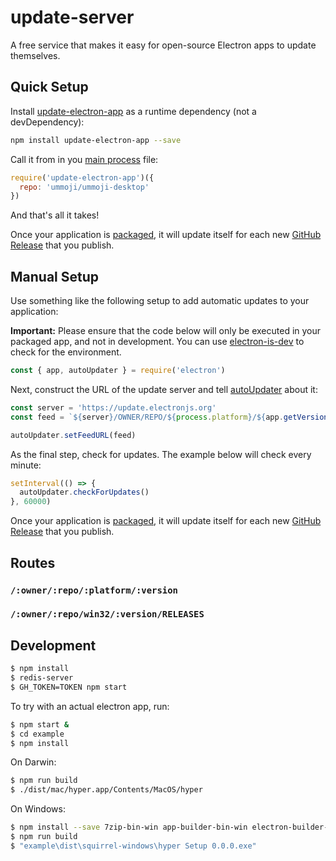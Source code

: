 # update-server

A free service that makes it easy for open-source Electron apps to update themselves.

## Quick Setup

Install [update-electron-app] as a runtime dependency (not a devDependency):

```sh
npm install update-electron-app --save
```

Call it from in you [main process] file:

```js
require('update-electron-app')({
  repo: 'ummoji/ummoji-desktop'
})
```

And that's all it takes!

Once your application is [packaged](https://electronjs.org/docs/tutorial/application-distribution),
it will update itself for each new
[GitHub Release](https://help.github.com/articles/creating-releases/) that you
publish.

## Manual Setup

Use something like the following setup to add automatic updates to your application:

**Important:** Please ensure that the code below will only be executed in
your packaged app, and not in development. You can use
[electron-is-dev](https://github.com/sindresorhus/electron-is-dev) to check for
the environment.

```javascript
const { app, autoUpdater } = require('electron')
```

Next, construct the URL of the update server and tell
[autoUpdater](https://electronjs.org/docs/api/auto-updater) about it:

```javascript
const server = 'https://update.electronjs.org'
const feed = `${server}/OWNER/REPO/${process.platform}/${app.getVersion()}`

autoUpdater.setFeedURL(feed)
```

As the final step, check for updates. The example below will check every minute:

```javascript
setInterval(() => {
  autoUpdater.checkForUpdates()
}, 60000)
```

Once your application is [packaged](https://electronjs.org/docs/tutorial/application-distribution),
it will update itself for each new
[GitHub Release](https://help.github.com/articles/creating-releases/) that you
publish.

## Routes

### `/:owner/:repo/:platform/:version`
### `/:owner/:repo/win32/:version/RELEASES`

## Development

```bash
$ npm install
$ redis-server
$ GH_TOKEN=TOKEN npm start
```

To try with an actual electron app, run:

```bash
$ npm start &
$ cd example
$ npm install
```

On Darwin:

```bash
$ npm run build
$ ./dist/mac/hyper.app/Contents/MacOS/hyper
```

On Windows:

```bash
$ npm install --save 7zip-bin-win app-builder-bin-win electron-builder-squirrel-windows
$ npm run build
$ "example\dist\squirrel-windows\hyper Setup 0.0.0.exe"
```

[update-electron-app]: https://ghub.io/update-electron-app
[main process]: https://electronjs.org/docs/glossary#main-process
